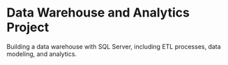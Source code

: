 # Data Warehouse and Analytics Project

Building a data warehouse with SQL Server, including ETL processes, data modeling, and analytics.
